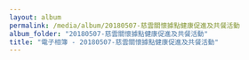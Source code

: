 ```yaml
---
layout: album
permalink: /media/album/20180507-慈雲關懷據點健康促進及共餐活動
album_folder: "20180507-慈雲關懷據點健康促進及共餐活動"
title: "電子相簿 - 20180507-慈雲關懷據點健康促進及共餐活動"
---
```

